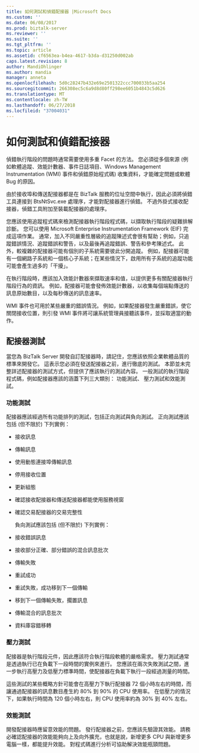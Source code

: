 ```yaml
---
title: 如何測試和偵錯配接器 |Microsoft Docs
ms.custom: ''
ms.date: 06/08/2017
ms.prod: biztalk-server
ms.reviewer: ''
ms.suite: ''
ms.tgt_pltfrm: ''
ms.topic: article
ms.assetid: cf6563ea-b4ea-4617-b3da-d31250d002ab
caps.latest.revision: 8
author: MandiOhlinger
ms.author: mandia
manager: anneta
ms.openlocfilehash: 5d0c28247b432e69e2501322ccc700033b5aa254
ms.sourcegitcommit: 266308ec5c6a9d8d80ff298ee6051b4843c5d626
ms.translationtype: MT
ms.contentlocale: zh-TW
ms.lasthandoff: 06/27/2018
ms.locfileid: "37004031"
---
```

# <a name="how-to-test-and-debug-an-adapter"></a>如何測試和偵錯配接器
偵錯執行階段的問題時通常需要使用多重 Facet 的方法。 您必須從多個來源 (例如軟體追蹤、效能計數器、事件日誌項目、Windows Management Instrumentation (WMI) 事件和偵錯原始程式碼) 收集資料，才能確定問題或軟體 Bug 的原因。  
  
 由於接收埠和傳送配接器都是在 BizTalk 服務的位址空間中執行，因此必須將偵錯工具連接到 BtsNtSvc.exe 處理序，才能對配接器進行偵錯。 不過外掛式接收配接器，偵錯工具附加至裝載配接器的處理序。  
  
 您應該使用追蹤程式碼來檢測配接器執行階段程式碼，以擷取執行階段的疑難排解診斷。 您可以使用 Microsoft Enterprise Instrumentation Framework (EIF) 完成這項作業。 通常，加入不同嚴重性層級的追蹤陳述式會很有幫助；例如，只追蹤錯誤情況、追蹤錯誤和警告，以及最後再追蹤錯誤、警告和參考陳述式。 此外，較複雜的配接器可能有個別的子系統需要彼此分開追蹤。 例如，配接器可能有一個網路子系統和一個核心子系統；在某些情況下，啟用所有子系統的追蹤功能可能會產生過多的「干擾」。  
  
 在執行階段時，應該加入效能計數器來擷取速率和值，以提供更多有關配接器執行階段行為的資訊。 例如，配接器可能會發佈效能計數器，以收集每個端點傳送的訊息原始數目，以及每秒傳送的訊息速率。  
  
 WMI 事件也可用於某些嚴重的錯誤情況。  例如，如果配接器發生嚴重錯誤，使它關閉接收位置，則引發 WMI 事件將可讓系統管理員接聽該事件，並採取適當的動作。  
  
## <a name="adapter-testing"></a>配接器測試  
 當您為 BizTalk Server 開發自訂配接器時，請記住，您應該依照企業軟體品質的標準來開發它。 這表示您必須在發送配接器之前，進行徹底的測試。 本節並未完整詳述配接器的測試方式，但提供了應該執行的測試內容。 一般測試的執行階段程式碼，例如配接器應該的涵蓋下列三大類別： 功能測試、 壓力測試和效能測試。  
  
### <a name="function-testing"></a>功能測試  
 配接器應該經過所有功能排列的測試，包括正向測試與負向測試。 正向測試應該包括 (但不限於) 下列實例：  
  
- 接收訊息  
  
- 傳輸訊息  
  
- 使用動態連接埠傳輸訊息  
  
- 停用接收位置  
  
- 更新組態  
  
- 確認接收配接器和傳送配接器都能使用服務視窗  
  
- 確認交易配接器的交易完整性  
  
  負向測試應該包括 (但不限於) 下列實例：  
  
- 接收錯誤訊息  
  
- 接收部分正確、部分錯誤的混合訊息批次  
  
- 傳輸失敗  
  
- 重試成功  
  
- 重試失敗，成功移到下一個傳輸  
  
- 移到下一個傳輸失敗，擱置訊息  
  
- 傳輸混合的訊息批次  
  
- 資料庫容錯移轉  
  
### <a name="stress-testing"></a>壓力測試  
 配接器是執行階段元件，因此應該符合執行階段軟體的嚴格需求。 壓力測試通常是透過執行已在負載下一段時間的實例來進行。 您應該在兩次失敗測試之間，進一步執行高壓力及低壓力標準時間，使配接器在負載下執行一段經過測量的時間。  
  
 這些測試的某些概略方針可能會在高壓力下執行配接器 72 個小時左右的時間，而讓通過配接器的訊息數目產生約 80% 到 90% 的 CPU 使用率。 在低壓力的情況下，如果執行時間為 120 個小時左右，則 CPU 使用率約為 30% 到 40% 左右。  
  
### <a name="performance-testing"></a>效能測試  
 開發配接器時應留意效能的問題。 發行配接器之前，您應該先驗證其效能。 請務必確認配接器的效能能夠向上及向外擴充，也就是說，新增更多 CPU 與新增更多電腦一樣，都能提升效能。 對程式碼進行分析可協助解決效能瓶頸問題。